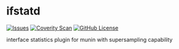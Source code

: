 # ifstatd
[![Issues](https://img.shields.io/github/issues/farrokhi/ifstatd.svg)](https://github.com/farrokhi/ifstatd/issues)
[![Coverity Scan](https://img.shields.io/coverity/scan/6341.svg)](https://scan.coverity.com/projects/farrokhi-ifstatd)
[![GitHub License](https://img.shields.io/github/license/farrokhi/ifstatd.svg)](https://github.com/farrokhi/ifstatd/blob/master/LICENSE)

interface statistics plugin for munin with supersampling capability
